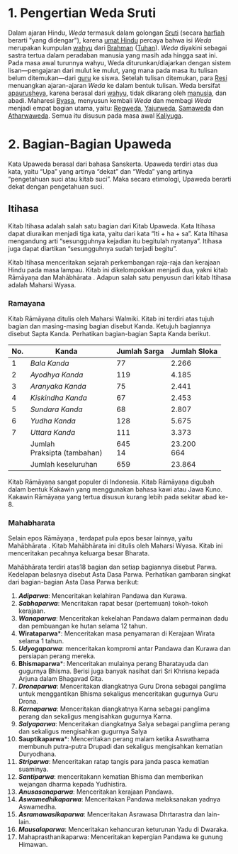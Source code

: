 # 1. Pengertian Weda Sruti
Dalam ajaran Hindu, _Weda_ termasuk dalam golongan [Sruti](https://id.wikipedia.org/wiki/Sruti "Sruti") (secara [harfiah](https://id.wikipedia.org/wiki/Harfiah "Harfiah") berarti "yang didengar"), karena [umat Hindu](https://id.wikipedia.org/wiki/Umat_Hindu "Umat Hindu") percaya bahwa isi _Weda_ merupakan kumpulan [wahyu](https://id.wikipedia.org/wiki/Wahyu "Wahyu") dari [Brahman](https://id.wikipedia.org/wiki/Brahman "Brahman") ([Tuhan](https://id.wikipedia.org/wiki/Tuhan "Tuhan")). _Weda_ diyakini sebagai sastra tertua dalam peradaban manusia yang masih ada hingga saat ini. Pada masa awal turunnya wahyu, Weda diturunkan/diajarkan dengan sistem lisan—pengajaran dari mulut ke mulut, yang mana pada masa itu tulisan belum ditemukan—dari [guru](https://id.wikipedia.org/wiki/Guru "Guru") ke siswa. Setelah tulisan ditemukan, para [Resi](https://id.wikipedia.org/wiki/Resi "Resi") menuangkan ajaran-ajaran _Weda_ ke dalam bentuk tulisan. Weda bersifat [apaurusheya](https://id.wikipedia.org/w/index.php?title=Apaurusheya&action=edit&redlink=1 "Apaurusheya (halaman belum tersedia)"), karena berasal dari [wahyu](https://id.wikipedia.org/wiki/Wahyu "Wahyu"), tidak dikarang oleh [manusia](https://id.wikipedia.org/wiki/Manusia "Manusia"), dan abadi. Maharesi [Byasa](https://id.wikipedia.org/wiki/Byasa "Byasa"), menyusun kembali _Weda_ dan membagi _Weda_ menjadi empat bagian utama, yaitu: [Regweda](https://id.wikipedia.org/wiki/Regweda "Regweda"), [Yajurweda](https://id.wikipedia.org/wiki/Yajurweda "Yajurweda"), [Samaweda](https://id.wikipedia.org/wiki/Samaweda "Samaweda") dan [Atharwaweda](https://id.wikipedia.org/wiki/Atharwaweda "Atharwaweda"). Semua itu disusun pada masa awal [Kaliyuga](https://id.wikipedia.org/wiki/Kaliyuga "Kaliyuga").
# 2. Bagian-Bagian Upaweda
Kata Upaweda berasal dari bahasa Sanskerta. Upaweda terdiri atas dua kata, yaitu “Upa” yang artinya “dekat” dan “Weda” yang artinya “pengetahuan suci atau kitab suci”. Maka secara  etimologi, Upaweda berarti dekat dengan pengetahuan suci.

## Itihasa
Kitab Itihasa adalah salah satu bagian dari Kitab Upaweda. Kata Itihasa dapat diuraikan menjadi tiga kata, yaitu dari kata “Iti + ha + sa”. Kata Itihasa mengandung arti “sesungguhnya kejadian itu begitulah nyatanya”. Itihasa juga dapat diartikan “sesungguhnya sudah terjadi begitu”.

Kitab Itihasa menceritakan sejarah perkembangan raja-raja dan kerajaan Hindu pada masa lampau. Kitab ini dikelompokkan menjadi dua, yakni kitab Rāmāyaṇa dan Mahābhārata . Adapun salah satu penyusun dari kitab Itihasa adalah Maharsi Wyasa.

### Ramayana

Kitab Rāmāyaṇa ditulis oleh Maharsi Walmiki. Kitab ini terdiri atas tujuh bagian dan masing-masing bagian disebut Kanda. Ketujuh bagiannya disebut Sapta Kanda. Perhatikan bagian-bagian Sapta Kanda berikut.

| No. | Kanda                           |     | Jumlah Sarga | Jumlah Sloka   |
| --- | ------------------------------- | --- | ------------ | -------------- |
| 1   | *Bala Kanda*                    |     | 77           | 2.266          |
| 2   | *Ayodhya Kanda*                 |     | 119          | 4.185          |
| 3   | *Aranyaka Kanda*                |     | 75           | 2.441          |
| 4   | *Kiskindha Kanda*               |     | 67           | 2.453          |
| 5   | *Sundara Kanda*                 |     | 68           | 2.807          |
| 6   | *Yudha Kanda*                   |     | 128          | 5.675          |
| 7   | *Uttara Kanda*                  |     | 111          | 3.373          |
|     | Jumlah<br> Praksipta (tambahan) |     | 645<br> 14   | 23.200<br> 664 |
|     | Jumlah keseluruhan              |     | 659          | 23.864         |
Kitab Rāmāyaṇa sangat populer di Indonesia. Kitab Rāmāyaṇa digubah dalam bentuk Kakawin yang menggunakan bahasa kawi atau Jawa Kuno. Kakawin Rāmāyaṇa yang tertua disusun kurang lebih pada sekitar abad ke-8.
### Mahabharata
Selain epos Rāmāyaṇa , terdapat pula epos besar lainnya, yaitu Mahābhārata . Kitab Mahābhārata ini ditulis oleh Maharsi Wyasa. Kitab ini menceritakan pecahnya keluarga besar Bharata.

Mahābhārata terdiri atas18 bagian dan setiap bagiannya disebut Parwa. Kedelapan belasnya disebut Asta Dasa Parwa. Perhatikan gambaran singkat dari bagian-bagian Asta Dasa Parwa berikut:
1. ***Adiparwa***: Menceritakan kelahiran Pandawa dan Kurawa.
2. ***Sabhaparwa***: Mencritakan rapat besar (pertemuan) tokoh-tokoh kerajaan.
3. ***Wanaparwa***: Menceritakan kekelahan Pandawa dalam permainan dadu dan pembuangan ke hutan selama 12 tahun.
4. **Wirataparwa***: Menceritakan masa penyamaran di Kerajaan Wirata selama 1 tahun.
5. ***Udyogaparwa***: menceritakan kompromi antar Pandawa dan Kurawa dan persiapan perang mereka.
6. **Bhismaparwa***: Menceritakan mulainya perang Bharatayuda dan gugurnya Bhisma. Berisi juga banyak nasihat dari Sri Khrisna kepada Arjuna dalam Bhagavad Gita.
7. ***Dronaparwa***: Menceritakan diangkatnya Guru Drona sebagai panglima untuk menggantikan Bhisma sekaligus menceritakan gugurnya Guru Drona.
8. ***Karnaparwa***: Menceritakan diangkatnya Karna sebagai panglima perang dan sekaligus mengisahkan gugurnya Karna.
9. ***Salyaparwa***: Menceritakan diangkatnya Salya sebagai panglima perang dan sekaligus mengisahkan gugurnya Salya
10. **Sauptikaparwa***: Menceritakan perang malam ketika Aswathama membunuh putra-putra Drupadi dan sekaligus mengisahkan kematian Duryodhana.
11. ***Striparwa***: Menceritakan ratap tangis para janda pasca kematian suaminya.
12. ***Santiparwa***: menceritakann kematian Bhisma dan memberikan wejangan dharma kepada Yudhistira.
13. ***Anusasanaparwa***: Menceritakan kerajaan Pandawa.
14. ***Aswamedhikaparwa***: Menceritakan Pandawa melaksanakan yadnya Aswamedha.
15. ***Asramawasikaparwa***: Menceritakan Asrawasa Dhrtarastra dan lain-lain.
16. ***Mausalaparwa***: Menceritakan kehancuran keturunan Yadu di Dwaraka.
17. Mahaprasthanikaparwa: Menceritakan kepergian Pandawa ke gunung Himawan.